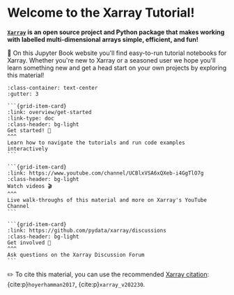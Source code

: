 # Welcome to the Xarray Tutorial!

**[`Xarray`](https://xarray.dev) is an open source project and Python package that makes working with labelled multi-dimensional arrays simple, efficient, and fun!**

📖 On this Jupyter Book website you'll find easy-to-run tutorial notebooks for Xarray. Whether you're new to Xarray or a seasoned user we hope you'll learn something new and get a head start on your own projects by exploring this material!

````{grid}
:class-container: text-center
:gutter: 3

```{grid-item-card}
:link: overview/get-started
:link-type: doc
:class-header: bg-light
Get started! 🚀
^^^
Learn how to navigate the tutorials and run code examples interactively
```

```{grid-item-card}
:link: https://www.youtube.com/channel/UCBlxVSA6xQXeb-i4GgTlO7g
:class-header: bg-light
Watch videos 🎬
^^^
Live walk-throughs of this material and more on Xarray's YouTube Channel
```

```{grid-item-card}
:link: https://github.com/pydata/xarray/discussions
:class-header: bg-light
Get involved 🙋
^^^
Ask questions on the Xarray Discussion Forum
```

````

✏️ To cite this material, you can use the recommended [Xarray citation](https://docs.xarray.dev/en/stable/getting-started-guide/faq.html#how-should-i-cite-xarray): {cite:p}`hoyerhamman2017`, {cite:p}`xarray_v202230`.
